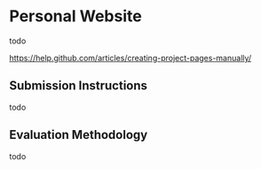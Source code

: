 # Personal Website

todo

https://help.github.com/articles/creating-project-pages-manually/

## Submission Instructions

todo

## Evaluation Methodology

todo
